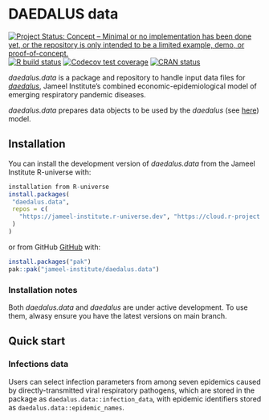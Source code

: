 
<!-- README.md is generated from README.Rmd. Please edit that file -->

# DAEDALUS data

<!-- badges: start -->

[![Project Status: Concept – Minimal or no implementation has been done
yet, or the repository is only intended to be a limited example, demo,
or
proof-of-concept.](https://www.repostatus.org/badges/latest/concept.svg)](https://www.repostatus.org/#concept)
[![R build
status](https://github.com/jameel-institute/daedalus.data/workflows/R-CMD-check/badge.svg)](https://github.com/jameel-institute/daedalus.data/actions/workflows/R-CMD-check.yaml)
[![Codecov test
coverage](https://codecov.io/gh/jameel-institute/daedalus.data/branch/main/graph/badge.svg)](https://app.codecov.io/gh/jameel-institute/daedalus.data?branch=main)
[![CRAN
status](https://www.r-pkg.org/badges/version/daedalus.data)](https://CRAN.R-project.org/package=daedalus.data)
<!-- badges: end -->

*daedalus.data* is a package and repository to handle input data files
for [*daedalus*](https://jameel-institute.github.io/daedalus/), Jameel
Institute’s combined economic-epidemiological model of emerging
respiratory pandemic diseases.

*daedalus.data* prepares data objects to be used by the *daedalus* (see
[here](https://github.com/jameel-institute/daedalus)) model.

## Installation

You can install the development version of *daedalus.data* from the
Jameel Institute R-universe with:

``` r
installation from R-universe
install.packages(
 "daedalus.data",
 repos = c(
   "https://jameel-institute.r-universe.dev", "https://cloud.r-project.org"
 )
)
```

or from GitHub [GitHub](https://github.com/) with:

``` r
install.packages("pak")
pak::pak("jameel-institute/daedalus.data")
```

### Installation notes

Both *daedalus.data* and *daedalus* are under active development. To use
them, alwasy ensure you have the latest versions on main branch.

## Quick start

### Infections data

Users can select infection parameters from among seven epidemics caused
by directly-transmitted viral respiratory pathogens, which are stored in
the package as `daedalus.data::infection_data`, with epidemic
identifiers stored as `daedalus.data::epidemic_names`.
